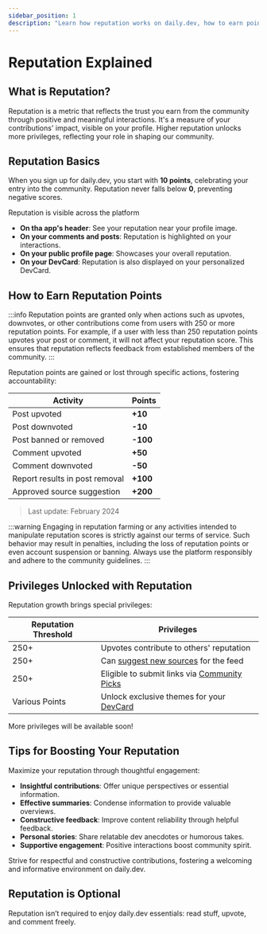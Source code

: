 ```yaml
---
sidebar_position: 1
description: "Learn how reputation works on daily.dev, how to earn points, and unlock privileges. Explore ways to grow your reputation and contribute meaningfully to the community."
---
```


# Reputation Explained

## What is Reputation?

Reputation is a metric that reflects the trust you earn from the community through positive and meaningful interactions. It's a measure of your contributions' impact, visible on your profile. Higher reputation unlocks more privileges, reflecting your role in shaping our community.

## Reputation Basics

When you sign up for daily.dev, you start with **10 points**, celebrating your entry into the community. Reputation never falls below **0**, preventing negative scores.

Reputation is visible across the platform

* **On tha app's header**: See your reputation near your profile image.
* **On your comments and posts**: Reputation is highlighted on your interactions. 
* **On your public profile page**: Showcases your overall reputation.
* **On your DevCard**: Reputation is also displayed on your personalized DevCard. 

## How to Earn Reputation Points

:::info
Reputation points are granted only when actions such as upvotes, downvotes, or other contributions come from users with 250 or more reputation points. For example, if a user with less than 250 reputation points upvotes your post or comment, it will not affect your reputation score. This ensures that reputation reflects feedback from established members of the community.
:::

Reputation points are gained or lost through specific actions, fostering accountability:

| Activity                             | Points  |
|--------------------------------------|---------|
| Post upvoted                         | **+10** |
| Post downvoted                       | **-10** |
| Post banned or removed               | **-100**|
| Comment upvoted                      | **+50** |
| Comment downvoted                    | **-50** |
| Report results in post removal       | **+100**|
| Approved source suggestion           | **+200**|

> Last update: February 2024

:::warning
Engaging in reputation farming or any activities intended to manipulate reputation scores is strictly against our terms of service. Such behavior may result in penalties, including the loss of reputation points or even account suspension or banning. Always use the platform responsibly and adhere to the community guidelines.
:::

## Privileges Unlocked with Reputation

Reputation growth brings special privileges:

| Reputation Threshold | Privileges |
|----------------------|------------|
| 250+                 | Upvotes contribute to others' reputation |
| 250+                 | Can [suggest new sources](../for-content-creators/suggest-new-source.md) for the feed |
| 250+                 | Eligible to submit links via [Community Picks](../key-features/community-picks.md) |
| Various Points       | Unlock exclusive themes for your [DevCard](/your-profile/devcard.md) |

More privileges will be available soon!

## Tips for Boosting Your Reputation

Maximize your reputation through thoughtful engagement:

- **Insightful contributions**: Offer unique perspectives or essential information.
- **Effective summaries**: Condense information to provide valuable overviews.
- **Constructive feedback**: Improve content reliability through helpful feedback.
- **Personal stories**: Share relatable dev anecdotes or humorous takes.
- **Supportive engagement**: Positive interactions boost community spirit.

Strive for respectful and constructive contributions, fostering a welcoming and informative environment on daily.dev.

## Reputation is Optional

Reputation isn’t required to enjoy daily.dev essentials: read stuff, upvote, and comment freely.
